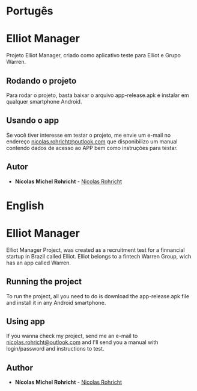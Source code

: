# Portugês

# Elliot Manager

Projeto Elliot Manager, criado como aplicativo teste para Elliot e Grupo Warren.

## Rodando o projeto

Para rodar o projeto, basta baixar o arquivo app-release.apk e instalar em qualquer smartphone Android.

## Usando o app

Se você tiver interesse em testar o projeto, me envie um e-mail no endereço nicolas.rohricht@outlook.com que disponibilizo um manual contendo dados de acesso ao APP bem como instruções para testar.

## Autor

* **Nícolas Michel Rohricht** - [Nicolas Rohricht](https://github.com/nicolas-rohricht)

# English

# Elliot Manager

Elliot Manager Project, was created as a recruitment test for a finnancial startup in Brazil called Elliot. Elliot belongs to a fintech Warren Group, wich has an app called Warren.

## Running the project

To run the project, all you need to do is download the app-release.apk file and install it in any Android smartphone.

## Using app

If you wanna check my project, send me an e-mail to nicolas.rohricht@outlook.com and I'll send you a manual with login/password and instructions to test.

## Author

* **Nícolas Michel Rohricht** - [Nicolas Rohricht](https://github.com/nicolas-rohricht)

